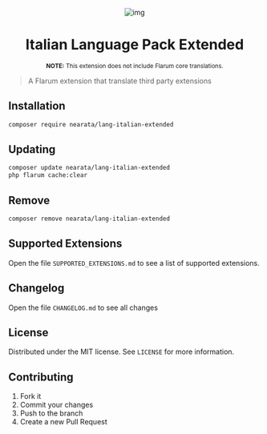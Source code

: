 <div align="center">

![img](https://twemoji.maxcdn.com/v/12.1.5/72x72/1f1ee-1f1f9.png)

# Italian Language Pack Extended

<sup>**NOTE:** This extension does not include Flarum core translations.</sup>

</div>

> A Flarum extension that translate third party extensions

## Installation

```bash
composer require nearata/lang-italian-extended
```

## Updating

```bash
composer update nearata/lang-italian-extended
php flarum cache:clear
```

## Remove

```bash
composer remove nearata/lang-italian-extended
```

## Supported Extensions

Open the file `SUPPORTED_EXTENSIONS.md` to see a list of supported extensions.

## Changelog

Open the file `CHANGELOG.md` to see all changes

## License

Distributed under the MIT license. See `LICENSE` for more information.

## Contributing

1. Fork it
2. Commit your changes
3. Push to the branch
4. Create a new Pull Request
